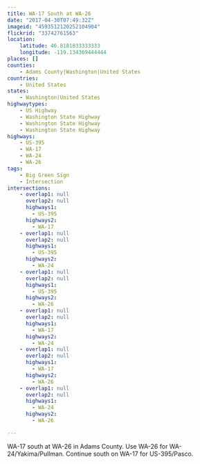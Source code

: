 ```yaml
---
title: WA-17 South at WA-26
date: "2017-04-30T07:49:32Z"
imageid: "4593512120252104904"
flickrid: "33742761563"
location:
    latitude: 46.8181833333333
    longitude: -119.134369444444
places: []
counties:
    - Adams County|Washington|United States
countries:
    - United States
states:
    - Washington|United States
highwaytypes:
    - US Highway
    - Washington State Highway
    - Washington State Highway
    - Washington State Highway
highways:
    - US-395
    - WA-17
    - WA-24
    - WA-26
tags:
    - Big Green Sign
    - Intersection
intersections:
    - overlap1: null
      overlap2: null
      highways1:
        - US-395
      highways2:
        - WA-17
    - overlap1: null
      overlap2: null
      highways1:
        - US-395
      highways2:
        - WA-24
    - overlap1: null
      overlap2: null
      highways1:
        - US-395
      highways2:
        - WA-26
    - overlap1: null
      overlap2: null
      highways1:
        - WA-17
      highways2:
        - WA-24
    - overlap1: null
      overlap2: null
      highways1:
        - WA-17
      highways2:
        - WA-26
    - overlap1: null
      overlap2: null
      highways1:
        - WA-24
      highways2:
        - WA-26

---
```

WA-17 south at WA-26 in Adams County.  Use WA-26 for WA-24/Yakima/Pullman.  Continue south on WA-17 for US-395/Pasco.